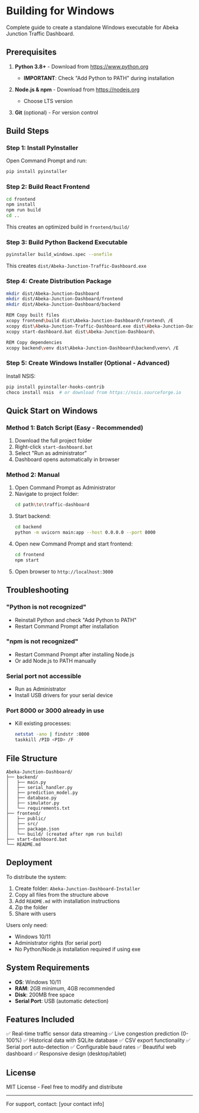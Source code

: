 # Building for Windows

Complete guide to create a standalone Windows executable for Abeka Junction Traffic Dashboard.

## Prerequisites

1. **Python 3.8+** - Download from https://www.python.org
   - **IMPORTANT**: Check "Add Python to PATH" during installation
   
2. **Node.js & npm** - Download from https://nodejs.org
   - Choose LTS version
   
3. **Git** (optional) - For version control

## Build Steps

### Step 1: Install PyInstaller

Open Command Prompt and run:

```bash
pip install pyinstaller
```

### Step 2: Build React Frontend

```bash
cd frontend
npm install
npm run build
cd ..
```

This creates an optimized build in `frontend/build/`

### Step 3: Build Python Backend Executable

```bash
pyinstaller build_windows.spec --onefile
```

This creates `dist/Abeka-Junction-Traffic-Dashboard.exe`

### Step 4: Create Distribution Package

```bash
mkdir dist/Abeka-Junction-Dashboard
mkdir dist/Abeka-Junction-Dashboard/frontend
mkdir dist/Abeka-Junction-Dashboard/backend

REM Copy built files
xcopy frontend\build dist\Abeka-Junction-Dashboard\frontend\ /E
xcopy dist\Abeka-Junction-Traffic-Dashboard.exe dist\Abeka-Junction-Dashboard\backend\
xcopy start-dashboard.bat dist\Abeka-Junction-Dashboard\

REM Copy dependencies
xcopy backend\venv dist\Abeka-Junction-Dashboard\backend\venv\ /E
```

### Step 5: Create Windows Installer (Optional - Advanced)

Install NSIS:
```bash
pip install pyinstaller-hooks-contrib
choco install nsis  # or download from https://nsis.sourceforge.io
```

## Quick Start on Windows

### Method 1: Batch Script (Easy - Recommended)

1. Download the full project folder
2. Right-click `start-dashboard.bat`
3. Select "Run as administrator"
4. Dashboard opens automatically in browser

### Method 2: Manual

1. Open Command Prompt as Administrator
2. Navigate to project folder:
   ```bash
   cd path\to\traffic-dashboard
   ```
3. Start backend:
   ```bash
   cd backend
   python -m uvicorn main:app --host 0.0.0.0 --port 8000
   ```
4. Open new Command Prompt and start frontend:
   ```bash
   cd frontend
   npm start
   ```
5. Open browser to `http://localhost:3000`

## Troubleshooting

### "Python is not recognized"
- Reinstall Python and check "Add Python to PATH"
- Restart Command Prompt after installation

### "npm is not recognized"
- Restart Command Prompt after installing Node.js
- Or add Node.js to PATH manually

### Serial port not accessible
- Run as Administrator
- Install USB drivers for your serial device

### Port 8000 or 3000 already in use
- Kill existing processes:
  ```bash
  netstat -ano | findstr :8000
  taskkill /PID <PID> /F
  ```

## File Structure

```
Abeka-Junction-Dashboard/
├── backend/
│   ├── main.py
│   ├── serial_handler.py
│   ├── prediction_model.py
│   ├── database.py
│   ├── simulator.py
│   └── requirements.txt
├── frontend/
│   ├── public/
│   ├── src/
│   ├── package.json
│   └── build/ (created after npm run build)
├── start-dashboard.bat
└── README.md
```

## Deployment

To distribute the system:

1. Create folder: `Abeka-Junction-Dashboard-Installer`
2. Copy all files from the structure above
3. Add `README.md` with installation instructions
4. Zip the folder
5. Share with users

Users only need:
- Windows 10/11
- Administrator rights (for serial port)
- No Python/Node.js installation required if using exe

## System Requirements

- **OS**: Windows 10/11
- **RAM**: 2GB minimum, 4GB recommended
- **Disk**: 200MB free space
- **Serial Port**: USB (automatic detection)

## Features Included

✅ Real-time traffic sensor data streaming
✅ Live congestion prediction (0-100%)
✅ Historical data with SQLite database
✅ CSV export functionality
✅ Serial port auto-detection
✅ Configurable baud rates
✅ Beautiful web dashboard
✅ Responsive design (desktop/tablet)

## License

MIT License - Feel free to modify and distribute

---

For support, contact: [your contact info]
